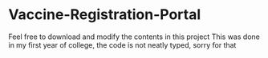 # Vaccine-Registration-Portal
Feel free to download and modify the contents in this project
This was done in my first year of college, the code is not neatly typed, sorry for that
